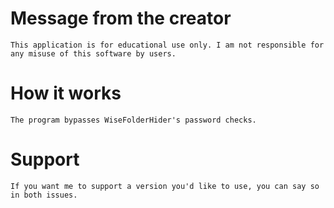 # Message from the creator
`This application is for educational use only. I am not responsible for any misuse of this software by users.`

# How it works
`The program bypasses WiseFolderHider's password checks.`

# Support
 `If you want me to support a version you'd like to use, you can say so in both issues.`
